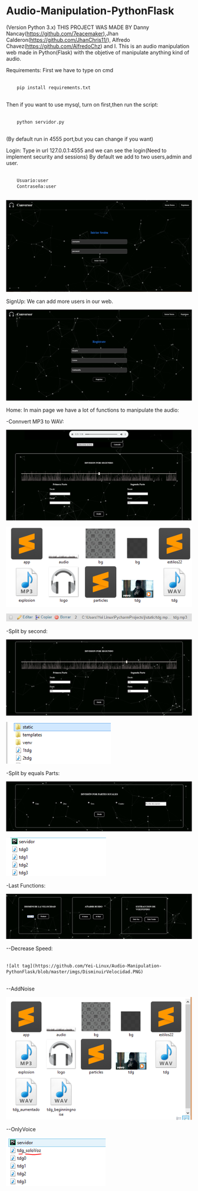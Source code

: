 # Audio-Manipulation-PythonFlask
(Version Python 3.x)
THIS PROJECT WAS MADE BY Danny Nancay(https://github.com/7eacemaker),Jhan Calderon(https://github.com/JhanChris11/),
Alfredo Chavez(https://github.com/AlfredoChz) and I.
This is an audio manipulation web made in Python(Flask) with the objetive of manipulate anything kind of audio.

Requirements:
First we have to type on cmd 

```
		
	pip install requirements.txt
		
```
Then if you want to use mysql, turn on first,then run the script:

```
		
	python servidor.py
		
```

(By default run in 4555 port,but you can change if you want)

Login:
Type in url 127.0.0.1:4555 and we can see the login(Need to implement security and sessions)
By default we add to two users,admin and user.

```
		
	Usuario:user
	Contraseña:user
		
```

![alt tag](https://github.com/Yei-Linux/Audio-Manipulation-PythonFlask/blob/master/imgs/Login.PNG)

SignUp:
We can add more users in our web.

![alt tag](https://github.com/Yei-Linux/Audio-Manipulation-PythonFlask/blob/master/imgs/Registrar.PNG)

Home:
In main page we have a lot of functions to manipulate the audio:

-Connvert MP3 to WAV:

![alt tag](https://github.com/Yei-Linux/Audio-Manipulation-PythonFlask/blob/master/imgs/Convert1.PNG)

![alt tag](https://github.com/Yei-Linux/Audio-Manipulation-PythonFlask/blob/master/imgs/Convert2.PNG)

![alt tag](https://github.com/Yei-Linux/Audio-Manipulation-PythonFlask/blob/master/imgs/Convert3.PNG)

-Split by second:

![alt tag](https://github.com/Yei-Linux/Audio-Manipulation-PythonFlask/blob/master/imgs/DividirPorSeg.PNG)

![alt tag](https://github.com/Yei-Linux/Audio-Manipulation-PythonFlask/blob/master/imgs/DividirPorSeg2.PNG)

-Split by equals Parts:

![alt tag](https://github.com/Yei-Linux/Audio-Manipulation-PythonFlask/blob/master/imgs/DividirPorPartesIgu.PNG)

![alt tag](https://github.com/Yei-Linux/Audio-Manipulation-PythonFlask/blob/master/imgs/DividirPorPartesIgu2.PNG)

-Last Functions:

![alt tag](https://github.com/Yei-Linux/Audio-Manipulation-PythonFlask/blob/master/imgs/UltimasFunciones.PNG)

--Decrease Speed:

```
		
![alt tag](https://github.com/Yei-Linux/Audio-Manipulation-PythonFlask/blob/master/imgs/DisminuirVelocidad.PNG)
		
```

--AddNoise

![alt tag](https://github.com/Yei-Linux/Audio-Manipulation-PythonFlask/blob/master/imgs/AgregarRuido.PNG)

--OnlyVoice

![alt tag](https://github.com/Yei-Linux/Audio-Manipulation-PythonFlask/blob/master/imgs/SoloVoz.PNG)


